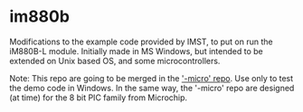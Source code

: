 # im880b
Modifications to the example code provided by IMST, to put on run the iM880B-L module. Initially made in MS Windows, but intended to be extended on Unix based OS, and some microcontrollers.

Note: This repo are going to be merged in the ['-micro' repo](https://github.com/pylatesUD/im880b-micro). Use only to test the demo code in Windows. In the same way, the '-micro' repo are designed (at time) for the 8 bit PIC family from Microchip.
